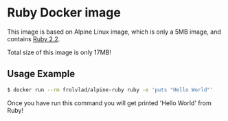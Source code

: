 Ruby Docker image
=================

This image is based on Alpine Linux image, which is only a 5MB image, and contains
[Ruby 2.2](https://www.ruby-lang.org/).

Total size of this image is only 17MB!


Usage Example
-------------

```bash
$ docker run --rm frolvlad/alpine-ruby ruby -e 'puts "Hello World"'
```

Once you have run this command you will get printed 'Hello World' from Ruby!
